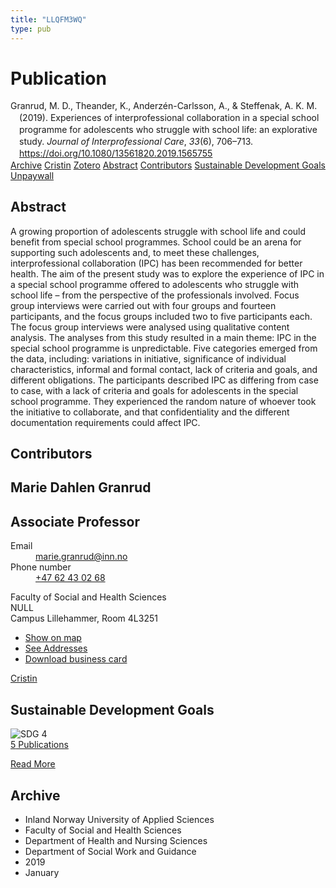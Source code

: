 ```yaml
---
title: "LLQFM3WQ"
type: pub
---
```

<h1>Publication</h1>
<article id="csl-bib-container-LLQFM3WQ" class="csl-bib-container">
  <div class="csl-bib-body" style="line-height: 1.35; padding-left: 1em; text-indent:-1em;">
  <div class="csl-entry">Granrud, M. D., Theander, K., Anderz&#xE9;n-Carlsson, A., &amp; Steffenak, A. K. M. (2019). Experiences of interprofessional collaboration in a special school programme for adolescents who struggle with school life: an explorative study. <i>Journal of Interprofessional Care</i>, <i>33</i>(6), 706&#x2013;713. <a href="https://doi.org/10.1080/13561820.2019.1565755">https://doi.org/10.1080/13561820.2019.1565755</a></div>
</div>
  <div class="csl-bib-buttons">
    <a href="#taxonomy-article-LLQFM3WQ" class="csl-bib-button">Archive</a>
    <a href="https://app.cristin.no/results/show.jsf?id=1659924" alt="Cristin URL" class="csl-bib-button">Cristin</a>
    <a href="http://zotero.org/groups/5402882/items/LLQFM3WQ" alt="Zotero URL" class="csl-bib-button">Zotero</a>
    <a href="#abstract-article-LLQFM3WQ" class="csl-bib-button">Abstract</a>
    <a href="#contributors-article-LLQFM3WQ" class="csl-bib-button">Contributors</a>
    <a href="#sdg-article-LLQFM3WQ" class="csl-bib-button">Sustainable Development Goals</a>
    <a href="https://doi.org/10.1080/13561820.2019.1565755" class="csl-bib-button">Unpaywall</a>
  </div>
  <div id="csl-bib-meta-container-LLQFM3WQ"></div>
</article>
<div id="csl-bib-meta-LLQFM3WQ" class="csl-bib-meta">
  <article id="abstract-article-LLQFM3WQ" class="abstract-article">
    <h1>Abstract</h1>
    A growing proportion of adolescents struggle with school life and could benefit from special school programmes. School could be an arena for supporting such adolescents and, to meet these challenges, interprofessional collaboration (IPC) has been recommended for better health. The aim of the present study was to explore the experience of IPC in a special school programme offered to adolescents who struggle with school life – from the perspective of the professionals involved. Focus group interviews were carried out with four groups and fourteen participants, and the focus groups included two to five participants each. The focus group interviews were analysed using qualitative content analysis. The analyses from this study resulted in a main theme: IPC in the special school programme is unpredictable. Five categories emerged from the data, including: variations in initiative, significance of individual characteristics, informal and formal contact, lack of criteria and goals, and different obligations. The participants described IPC as differing from case to case, with a lack of criteria and goals for adolescents in the special school programme. They experienced the random nature of whoever took the initiative to collaborate, and that confidentiality and the different documentation requirements could affect IPC.
  </article>
  <article id="contributors-article-LLQFM3WQ" class="contributors-article">
    <h1>Contributors</h1>
    <div class="personas"> <div class="vrtx-hinn-person-card"> <div class="photo"> <i class="lar la-user-circle missing-person"></i> </div> <div class="info"> <hgroup><h1>Marie Dahlen Granrud</h1> <h2>Associate Professor</h2> </hgroup><dl> <dt>Email</dt> <dd> <a href="mailto:marie.granrud@inn.no">marie.granrud@inn.no</a> </dd> <dt>Phone number</dt> <dd><a href="tel:+4762430268"> +47 62 43 02 68 </a></dd> </dl> <p> Faculty of Social and Health Sciences<br> NULL<br> Campus Lillehammer, Room 4L3251 </p> <ul class="vrtx-hinn-links"> <li><a href="https://www.google.com/maps?q=60.88177,11.53669">Show on map</a></li> <li><a href="https://www.inn.no/english/find-an-employee/marie-granrud.html#vrtx-hinn-addresses">See Addresses</a></li> <li><a href="https://www.inn.no/english/find-an-employee/marie-granrud.html?vrtx=vcf">Download business card</a></li> </ul> </div> </div> <a href="https://app.cristin.no/persons/show.jsf?id=606793" alt="Cristin URL" class="personas-cristin">Cristin</a> </div>
  </article>
  <article id="sdg-article-LLQFM3WQ" class="sdg-article">
    <h1>Sustainable Development Goals</h1>
    <div class="sdg-container"><div id="sdg4" class="sdg"> <img src="{{< params subfolder >}}images/sdg/sdg04_en.png" class="image" alt="SDG 4"> <div class="sdg-overlay"> <a href="{{< params subfolder >}}en/archive/?sdg=4#archive" class="sdg-publication-count"><span>5</span> Publications</a> <p><a href="https://sdgs.un.org/goals/goal4" class="sdg-read-more">Read More</a></p> </div> </div></div>
  </article>
  <article id="taxonomy-article-LLQFM3WQ" class="taxonomy-article">
    <h1>Archive</h1>
    <ul>
      <li>Inland Norway University of Applied Sciences</li>
      <li>Faculty of Social and Health Sciences</li>
      <li>Department of Health and Nursing Sciences</li>
      <li>Department of Social Work and Guidance</li>
      <li>2019</li>
      <li>January</li>
    </ul>
  </article>
</div>
